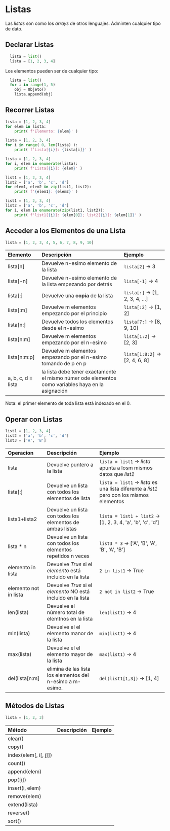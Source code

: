 # Listas
Las  _listas_ son como los _arrays_ de otros lenguajes. Adminten cualquier tipo de dato.

## Declarar Listas
```python
  lista = list()
  lista = [1, 2, 3, 4]
```
Los elementos pueden ser de cualquier tipo:
```python
  lista = list()
  for i in range(1, 5)
    obj = Objeto()
    lista.append(obj)
```

## Recorrer Listas
```python
lista = [1, 2, 3, 4]
for elem in lista:
    print( f'Elemento: {elem}' )
```
```python
lista = [1, 2, 3, 4]
for i in range( 0, len(lista) ):
    print( f'Lista[{i}]: {lista[i]}' )
```
```python
lista = [1, 2, 3, 4]
for i, elem in enumerate(lista):
    print( f'Lista[{i}]: {elem}' )
```
```python
list1 = [1, 2, 3, 4]
list2 = ['a', 'b', 'c', 'd']
for elem1, elem2 in zip(list1, list2):
    print( f'{elem1}: {elem2}' )
```
```python
list1 = [1, 2, 3, 4]
list2 = ['a', 'b', 'c', 'd']
for i, elem in enumerate(zip(list1, list2)):
    print( f'list1[{i}]: {elem[0]}; list2[{i}]: {elem[1]}' )
```

## Acceder a los Elementos de una Lista
```python
lista = [1, 2, 3, 4, 5, 6, 7, 8, 9, 10]
```

| Elemento     | Descripción                                                | Ejemplo
| :----------- | :--------------------------------------------------------- | :------------------------- |
| lista[n]     | Devuelve n-esimo elemento de la lista                      | `lista[2]` -> 3   |
| lista[-n]    | Devuelve n-esimo elemento de la lista empezando por detrás | `lista[-1]` -> 4  |
| lista[:]     | Devuelve una **copia** de la lista                         | `lista[:]` -> [1, 2, 3, 4, ...] |
| lista[:m]    | Devuelve m elementos empezando por el principio            | `lista[:2]` -> [1, 2] |
| lista[n:]    | Devuelve todos los elementos desde el n-esimo              | `lista[7:]` -> [8, 9, 10] |
| lista[n:m]   | Devuelve m elementos empezando por el n-esimo              | `lista[1:2]` -> [2, 3] |
| lista[n:<zero-width space>m:p] | Devuelve m elementos empezando por el n-esimo tomando de p en p | `lista[1:8:2]` -> [2, 4, 6, 8] |
| a, b, c, d = lista | la lista debe tener exactamente el mismo númer ode elementos como variables haya en la asignación | 

Nota: el primer elemento de toda lista está indexado en el 0.

## Operar con Listas
```python
list1 = [1, 2, 3, 4]
list2 = ['a', 'b', 'c', 'd']
list3 = ['A', 'B']
```

| Operacion    | Descripción                                                            | Ejemplo
| :----------- | :--------------------------------------------------------------------- | :------------------------- |
| lista        | Devuelve puntero a la lista                                            | `lista = list1` -> _lista_ apunta a losm mismos datos que _list1_ |
| lista[:]          | Devuelve un lista con todos los elementos de lista                     | `lista = list1` -> _lista_ es una lista diferente a _list1_ pero con los mismos elementos |
| lista1+lista2     | Devuelve un lista con todos los elementos de ambas listas           | `lista = list1 + list2` -> [1, 2, 3, 4, 'a', 'b', 'c', 'd']
| lista * n         |  Devuelve un lista con todos los elementos repetidos n veces              | `list3 * 3` -> ['A', 'B', 'A', 'B', 'A', 'B']
| elemento in lista | Devuelve _True_ si el _elemento_ está incluido en la lista        | `2 in list1` -> True
| elemento not in lista | Devuelve _True_ si el _elemento_ NO está incluido en la lista | `2 not in list2` -> True
| len(lista)   | Devuelve el número total de elemtnos en la lista           | `len(list1)` -> 4 |
| min(lista)   | Devuelve el el elemento manor de la lista           | `min(list1)` -> 4 |
| max(lista)   | Devuelve el el elemento mayor de la lista           | `max(list1)` -> 4 |
| del(lista[n:m] | elimina de las lista los elementos del n-esimo a m-esimo. | `del(list1[1,3])` -> [1, 4] |

## Métodos de Listas
```python
lista = [1, 2, 3]
```

| Método                | Descripción                                                            | Ejemplo
| :-------------------- | :--------------------------------------------------------------------- | :------------------------- |
| clear()               | | |
| copy()                | | |
| index(elem[, i[, j]]) | | |
| count()               | | |
| append(elem)          | | |
| pop([i])              | | |
| insert(i, elem)       | | |
| remove(elem)          | | |
| extend(lista)         | | |
| reverse()             | | |
| sort()                | | |



